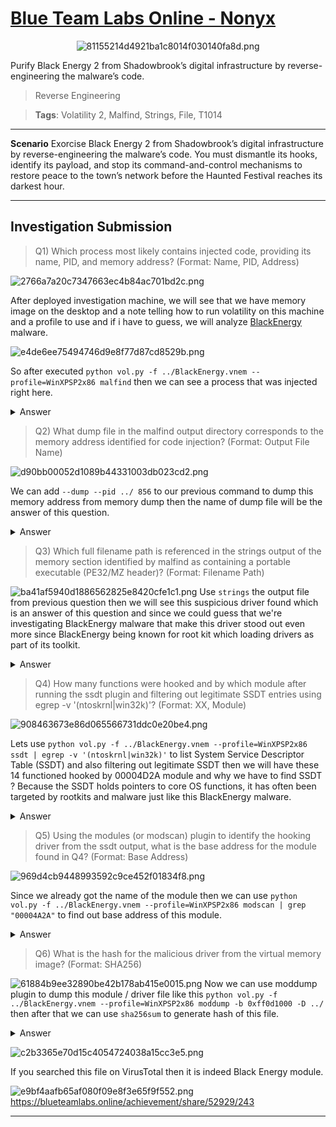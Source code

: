 # [Blue Team Labs Online - Nonyx](https://blueteamlabs.online/home/investigation/nonyx-63b4769449)
<div align=center>

![81155214d4921ba1c8014f030140fa8d.png](/resources/81155214d4921ba1c8014f030140fa8d.png)
</div>
Purify Black Energy 2 from Shadowbrook’s digital infrastructure by reverse-engineering the malware’s code.

>Reverse Engineering

>**Tags**: Volatility 2, Malfind, Strings, File, T1014
* * *
**Scenario**
Exorcise Black Energy 2 from Shadowbrook’s digital infrastructure by reverse-engineering the malware’s code. You must dismantle its hooks, identify its payload, and stop its command-and-control mechanisms to restore peace to the town’s network before the Haunted Festival reaches its darkest hour.
* * *
## Investigation Submission
>Q1) Which process most likely contains injected code, providing its name, PID, and memory address? (Format: Name, PID, Address)

![2766a7a20c7347663ec4b84ac701bd2c.png](/resources/2766a7a20c7347663ec4b84ac701bd2c.png)

After deployed investigation machine, we will see that we have memory image on the desktop and a note telling how to run volatility on this machine and a profile to use and if i have to guess, we will analyze [BlackEnergy](https://daniel25097.medium.com/blackenergy-v-2-full-driver-reverse-engineering-c9fd6d071946) malware.

![e4de6ee75494746d9e8f77d87cd8529b.png](/resources/e4de6ee75494746d9e8f77d87cd8529b.png)

So after executed `python vol.py -f ../BlackEnergy.vnem --profile=WinXPSP2x86 malfind` then we can see a process that was injected right here.

<details>
  <summary>Answer</summary>
<pre><code>svchost.exe, 856, 0xc30000</code></pre>
</details>

>Q2) What dump file in the malfind output directory corresponds to the memory address identified for code injection? (Format: Output File Name)

![d90bb00052d1089b44331003db023cd2.png](/resources/d90bb00052d1089b44331003db023cd2.png)

We can add `--dump --pid ../ 856` to our previous command to dump this memory address from memory dump then the name of dump file will be the answer of this question.
<details>
  <summary>Answer</summary>
<pre><code>process.0x80ff88d8.0xc30000.dmp</code></pre>
</details>

>Q3) Which full filename path is referenced in the strings output of the memory section identified by malfind as containing a portable executable (PE32/MZ header)? (Format: Filename Path)

![ba41af5940d1886562825e8420cfe1c1.png](/resources/ba41af5940d1886562825e8420cfe1c1.png)
Use `strings` the output file from previous question then we will see this suspicious driver found which is an answer of this question and since we could guess that we're investigating BlackEnergy malware that make this driver stood out even more since BlackEnergy being known for root kit which loading drivers as part of its toolkit.
<details>
  <summary>Answer</summary>
<pre>C:\WINDOWS\system32\drivers\str.sys<code></code></pre>
</details>

>Q4) How many functions were hooked and by which module after running the ssdt plugin and filtering out legitimate SSDT entries using egrep -v '(ntoskrnl|win32k)'? (Format: XX, Module)

![908463673e86d065566731ddc0e20be4.png](/resources/908463673e86d065566731ddc0e20be4.png)

Lets use `python vol.py -f ../BlackEnergy.vnem --profile=WinXPSP2x86 ssdt | egrep -v '(ntoskrnl|win32k)'` to list System Service Descriptor Table (SSDT) and also filtering out legitimate SSDT then we will have these 14 functioned hooked by 00004D2A module and why we have to find SSDT ? Because the SSDT holds pointers to core OS functions, it has often been targeted by rootkits and malware just like this BlackEnergy malware.
<details>
  <summary>Answer</summary>
<pre><code>14, 00004D2A</code></pre>
</details>

>Q5) Using the modules (or modscan) plugin to identify the hooking driver from the ssdt output, what is the base address for the module found in Q4? (Format: Base Address)

![969d4cb9448993592c9ce452f01834f8.png](/resources/969d4cb9448993592c9ce452f01834f8.png)

Since we already got the name of the module then we can use `python vol.py -f ../BlackEnergy.vnem --profile=WinXPSP2x86 modscan | grep "00004A2A"` to find out base address of this module.
<details>
  <summary>Answer</summary>
<pre><code>0xff0d1000</code></pre>
</details>

>Q6) What is the hash for the malicious driver from the virtual memory image? (Format: SHA256)

![61884b9ee32890be42b178ab415e0015.png](/resources/61884b9ee32890be42b178ab415e0015.png)
Now we can use moddump plugin to dump this module / driver file like this `python vol.py -f ../BlackEnergy.vnem --profile=WinXPSP2x86 moddump -b 0xff0d1000 -D ../` then after that we can use `sha256sum` to generate hash of this file.

<details>
  <summary>Answer</summary>
<pre><code>12b0407d9298e1a7154f5196db4a716052ca3acc70becf2d5489efd35f6c6ec8</code></pre>
</details>

![c2b3365e70d15c4054724038a15cc3e5.png](/resources/c2b3365e70d15c4054724038a15cc3e5.png)

If you searched this file on VirusTotal then it is indeed Black Energy module.

![e9bf4aafb65af080f09e8f3e65f9f552.png](/resources/e9bf4aafb65af080f09e8f3e65f9f552.png)
https://blueteamlabs.online/achievement/share/52929/243
* * *